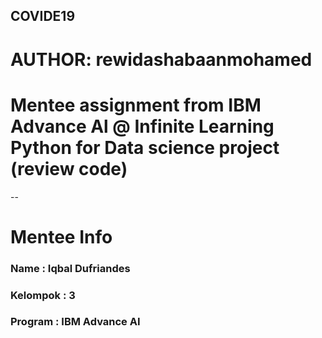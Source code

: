 ## COVIDE19
# AUTHOR: rewidashabaanmohamed

# Mentee assignment from IBM Advance Al @ Infinite Learning Python for Data science project (review code)
--

# Mentee Info
### Name : Iqbal Dufriandes
### Kelompok : 3
### Program : IBM Advance AI
